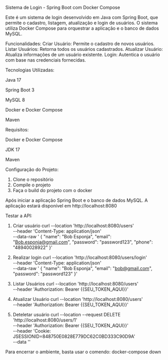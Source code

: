 Sistema de Login - Spring Boot com Docker Compose

Este é um sistema de login desenvolvido em Java com Spring Boot, que permite o cadastro, listagem, atualização e login de usuários. O sistema utiliza Docker Compose para orquestrar a aplicação e o banco de dados MySQL.

Funcionalidades:
Criar Usuário: Permite o cadastro de novos usuários.
Listar Usuários: Retorna todos os usuários cadastrados.
Atualizar Usuário: Atualiza informações de um usuário existente.
Login: Autentica o usuário com base nas credenciais fornecidas.

Tecnologias Utilizadas:

Java 17

Spring Boot 3

MySQL 8

Docker e Docker Compose

Maven

Requisitos:

Docker e Docker Compose

JDK 17

Maven

Configuração do Projeto:
1. Clone o repositório
2. Compile o projeto
3. Faça o build do projeto com o docker

Após iniciar a aplicação Spring Boot e o banco de dados MySQL. A aplicação estará disponível em http://localhost:8080

Testar a API:
   1. Criar usuário 
curl --location 'http://localhost:8080/users' \
--header 'Content-Type: application/json' \
--data-raw '    {
        "name": "Bob Esponja",
        "email": "Bob.esponja@gmail.com",
         "password": "password123",
          "phone": "48940028922"
    }'

   2. Realizar login
curl --location 'http://localhost:8080/users/login' \
--header 'Content-Type: application/json' \
--data-raw '    {
    "name": "Bob Esponja",
    "email": "bob@gmail.com",
    "password": "password123"
    }'

   3. Listar Usuários
curl --location 'http://localhost:8080/users' \
--header 'Authorization: Bearer {{SEU_TOKEN_AQUI}}'

   4. Atualizar Usuário
curl --location 'http://localhost:8080/users' \
--header 'Authorization: Bearer {{SEU_TOKEN_AQUI}}'

   5. Deteletar usuário
curl --location --request DELETE 'http://localhost:8080/users/1' \
--header 'Authorization: Bearer {{SEU_TOKEN_AQUI}}' \
--header 'Cookie: JSESSIONID=848750E0828E779DC62C0BD333C90D9A' \
--data ''

Para encerrar o ambiente, basta usar o comendo: 
docker-compose down


    
